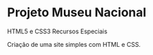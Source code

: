 # Projeto Museu Nacional

HTML5 e CSS3 Recursos Especiais

Criação de uma site simples com HTML e CSS.
